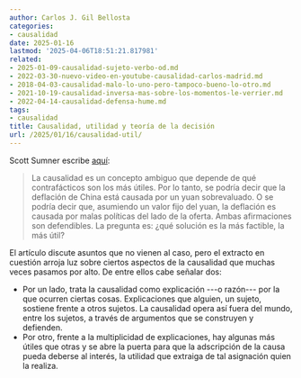 ```yaml
---
author: Carlos J. Gil Bellosta
categories:
- causalidad
date: 2025-01-16
lastmod: '2025-04-06T18:51:21.817981'
related:
- 2025-01-09-causalidad-sujeto-verbo-od.md
- 2022-03-30-nuevo-video-en-youtube-causalidad-carlos-madrid.md
- 2018-04-03-causalidad-malo-lo-uno-pero-tampoco-bueno-lo-otro.md
- 2021-10-19-causalidad-inversa-mas-sobre-los-momentos-le-verrier.md
- 2022-04-14-causalidad-defensa-hume.md
tags:
- causalidad
title: Causalidad, utilidad y teoría de la decisión
url: /2025/01/16/causalidad-util/
---
```


Scott Sumner escribe [aquí](https://scottsumner.substack.com/p/the-china-malaise):

> La causalidad es un concepto ambiguo que depende de qué contrafácticos son los más útiles. Por lo tanto, se podría decir que la deflación de China está causada por un yuan sobrevaluado. O se podría decir que, asumiendo un valor fijo del yuan, la deflación es causada por malas políticas del lado de la oferta. Ambas afirmaciones son defendibles. La pregunta es: ¿qué solución es la más factible, la más útil?

El artículo discute asuntos que no vienen al caso, pero el extracto en cuestión arroja luz sobre ciertos aspectos de la causalidad que muchas veces pasamos por alto. De entre ellos cabe señalar dos:

- Por un lado, trata la causalidad como explicación ---o razón--- por la que ocurren ciertas cosas. Explicaciones que alguien, un sujeto, sostiene frente a otros sujetos. La causalidad opera así fuera del mundo, entre los sujetos, a través de argumentos que se construyen y defienden.
- Por otro, frente a la multiplicidad de explicaciones, hay algunas más útiles que otras y se abre la puerta para que la adscripción de la causa pueda deberse al interés, la utilidad que extraiga de tal asignación quien la realiza.